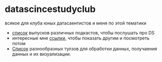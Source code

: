 # datascincestudyclub
всякое для клуба юных датасаентистов и меня по этой тематики

* [список](/interesting_podcasts.md) выпусков различных подкастов, чтобы послушать про DS
* интересные мне [ссылки](interesting_links.md), чтобы показать другим и посмотреть потом
* [Список](usefull_tools_for_data_preprocessing.md) разнообразных тулзов для обработки данных, получаения данных и их визуализации.
